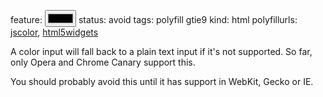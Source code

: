 feature: <input type=color>
status: avoid
tags: polyfill gtie9
kind: html
polyfillurls: [jscolor](https://github.com/jo/JSColor), [html5widgets](http://www.useragentman.com/blog/2010/07/27/cross-browser-html5-forms-using-modernizr-webforms2-and-html5widgets/)

A color input will fall back to a plain text input if it's not supported. So far, only Opera and Chrome Canary support this.

You should probably avoid this until it has support in WebKit, Gecko or IE.
